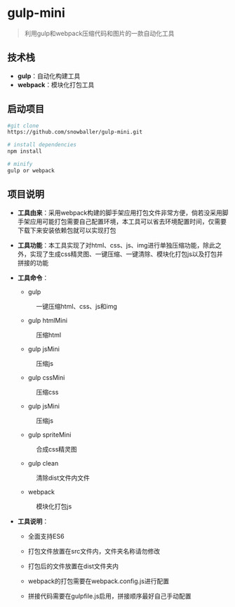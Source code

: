 # gulp-mini

> 利用gulp和webpack压缩代码和图片的一款自动化工具

## 技术栈

- **gulp**：自动化构建工具
- **webpack**：模块化打包工具

## 启动项目

```bash
#git clone
https://github.com/snowballer/gulp-mini.git

# install dependencies
npm install

# minify
gulp or webpack
```

## 项目说明

- **工具由来**：采用webpack构建的脚手架应用打包文件非常方便，倘若没采用脚手架应用可能打包需要自己配置环境，本工具可以省去环境配置时间，仅需要下载下来安装依赖包就可以实现打包

- **工具功能**：本工具实现了对html、css、js、img进行单独压缩功能，除此之外，实现了生成css精灵图、一键压缩、一键清除、模块化打包js以及打包并拼接的功能

- **工具命令**：
  - gulp

  &emsp;&emsp;&emsp;一键压缩html、css、js和img

  - gulp htmlMini

  &emsp;&emsp;&emsp;压缩html

  - gulp jsMini

  &emsp;&emsp;&emsp;压缩js

  - gulp cssMini

  &emsp;&emsp;&emsp;压缩css

  - gulp jsMini

  &emsp;&emsp;&emsp;压缩js

  - gulp spriteMini

  &emsp;&emsp;&emsp;合成css精灵图

  - gulp clean

  &emsp;&emsp;&emsp;清除dist文件内文件

  - webpack

  &emsp;&emsp;&emsp;模块化打包js

- **工具说明**：

  - 全面支持ES6

  - 打包文件放置在src文件内，文件夹名称请勿修改

  - 打包后的文件放置在dist文件夹内

  - webpack的打包需要在webpack.config.js进行配置

  - 拼接代码需要在gulpfile.js启用，拼接顺序最好自己手动配置
